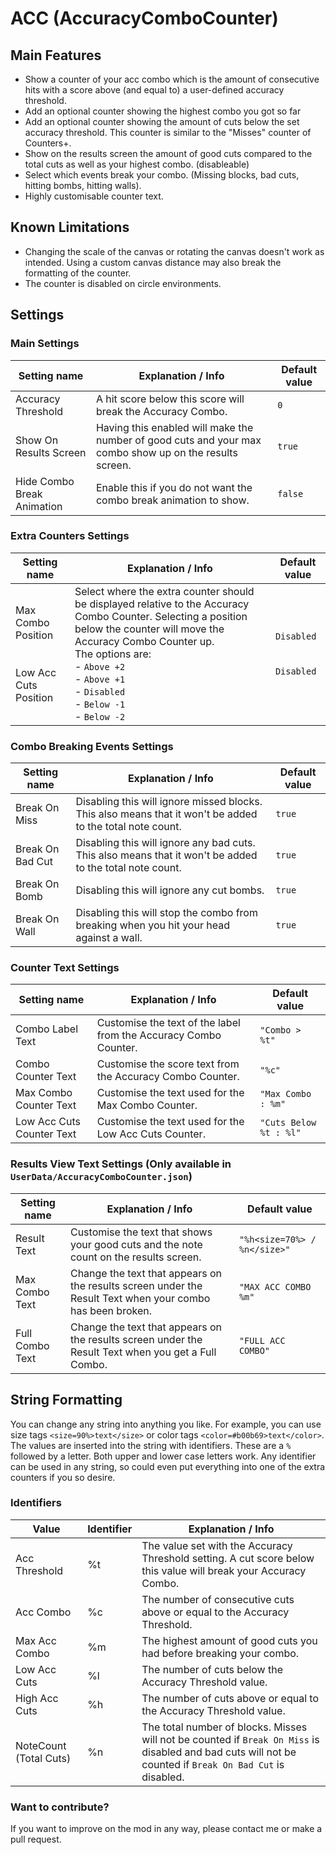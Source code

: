 # ACC (AccuracyComboCounter)
## Main Features

- Show a counter of your acc combo which is the amount of consecutive hits with a score above (and equal to) a user-defined accuracy threshold.
- Add an optional counter showing the highest combo you got so far
- Add an optional counter showing the amount of cuts below the set accuracy threshold. This counter is similar to the "Misses" counter of Counters+.
- Show on the results screen the amount of good cuts compared to the total cuts as well as your highest combo. (disableable)
- Select which events break your combo. (Missing blocks, bad cuts, hitting bombs, hitting walls).
- Highly customisable counter text.

## Known Limitations

- Changing the scale of the canvas or rotating the canvas doesn't work as intended. Using a custom canvas distance may also break the formatting of the counter.
- The counter is disabled on circle environments.

## Settings
### Main Settings
| Setting name | Explanation / Info | Default value |
| --- | --- | --- |
| Accuracy Threshold | A hit score below this score will break the Accuracy Combo. | `0` |
| Show On Results Screen | Having this enabled will make the number of good cuts and your max combo show up on the results screen. | `true` |
| Hide Combo Break Animation | Enable this if you do not want the combo break animation to show. | `false` |

### Extra Counters Settings
| Setting name | Explanation / Info | Default value |
| --- | --- | --- |
| Max Combo Position<br><br><br>Low Acc Cuts Position | Select where the extra counter should be displayed relative to the Accuracy Combo Counter. Selecting a position below the counter will move the Accuracy Combo Counter up. <br>The options are:<br>- `Above +2`<br>- `Above +1`<br>- `Disabled`<br>- `Below -1`<br>- `Below -2` | `Disabled`<br><br><br>`Disabled` |

### Combo Breaking Events Settings
| Setting name | Explanation / Info | Default value |
| --- | --- | --- |
| Break On Miss | Disabling this will ignore missed blocks. This also means that it won't be added to the total note count. | `true` |
| Break On Bad Cut | Disabling this will ignore any bad cuts. This also means that it won't be added to the total note count. | `true` |
| Break On Bomb | Disabling this will ignore any cut bombs. | `true` |
| Break On Wall | Disabling this will stop the combo from breaking when you hit your head against a wall. | `true` |

### Counter Text Settings
| Setting name | Explanation / Info | Default value |
| --- | --- | --- |
| Combo Label Text | Customise the text of the label from the Accuracy Combo Counter. | `"Combo > %t"` |
| Combo Counter Text | Customise the score text from the Accuracy Combo Counter. | `"%c"` |
| Max Combo Counter Text | Customise the text used for the Max Combo Counter. | `"Max Combo : %m"` |
| Low Acc Cuts Counter Text | Customise the text used for the Low Acc Cuts Counter. | `"Cuts Below %t : %l"` |

### Results View Text Settings (Only available in `UserData/AccuracyComboCounter.json`)
| Setting name | Explanation / Info | Default value |
| --- | --- | --- |
| Result Text | Customise the text that shows your good cuts and the note count on the results screen. | `"%h<size=70%> / %n</size>"` |
| Max Combo Text | Change the text that appears on the results screen under the Result Text when your combo has been broken. | `"MAX ACC COMBO %m"` |
| Full Combo Text | Change the text that appears on the results screen under the Result Text when you get a Full Combo. | `"FULL ACC COMBO"` |


## String Formatting
You can change any string into anything you like. For example, you can use size tags `<size=90%>text</size>` or color tags `<color=#b00b69>text</color>`.
The values are inserted into the string with identifiers. These are a `%` followed by a letter. Both upper and lower case letters work. Any identifier can be used in any string, so could even put everything into one of the extra counters if you so desire.

### Identifiers
| Value | Identifier | Explanation / Info |
| --- | --- | --- |
| Acc Threshold | %t | The value set with the Accuracy Threshold setting. A cut score below this value will break your Accuracy Combo. |
| Acc Combo | %c | The number of consecutive cuts above or equal to the Accuracy Threshold. |
| Max Acc Combo | %m | The highest amount of good cuts you had before breaking your combo. |
| Low Acc Cuts | %l | The number of cuts below the Accuracy Threshold value. |
| High Acc Cuts | %h | The number of cuts above or equal to the Accuracy Threshold value. |
| NoteCount (Total Cuts) | %n | The total number of blocks. Misses will not be counted if `Break On Miss` is disabled and bad cuts will not be counted if `Break On Bad Cut` is disabled. |


### Want to contribute?
If you want to improve on the mod in any way, please contact me or make a pull request.
